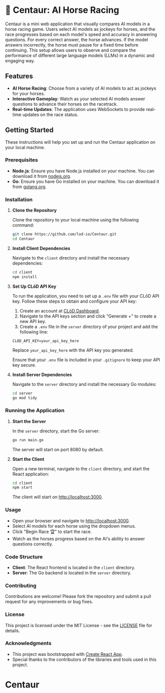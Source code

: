 # 🦄 Centaur: AI Horse Racing

Centaur is a mini web application that visually compares AI models in a horse racing game. Users select AI models as jockeys for horses, and the race progresses based on each model's speed and accuracy in answering questions. For every correct answer, the horse advances. If the model answers incorrectly, the horse must pause for a fixed time before continuing. This setup allows users to observe and compare the performance of different large language models (LLMs) in a dynamic and engaging way.

## Features

- **AI Horse Racing**: Choose from a variety of AI models to act as jockeys for your horses.
- **Interactive Gameplay**: Watch as your selected AI models answer questions to advance their horses on the racetrack.
- **Real-time Updates**: The application uses WebSockets to provide real-time updates on the race status.

## Getting Started

These instructions will help you set up and run the Centaur application on your local machine.

### Prerequisites

- **Node.js**: Ensure you have Node.js installed on your machine. You can download it from [nodejs.org](https://nodejs.org/).
- **Go**: Ensure you have Go installed on your machine. You can download it from [golang.org](https://golang.org/).

### Installation

1. **Clone the Repository**

   Clone the repository to your local machine using the following command:

   ```bash
   git clone https://github.com/lod-io/Centaur.git
   cd Centaur
   ```

2. **Install Client Dependencies**

   Navigate to the `client` directory and install the necessary dependencies:

   ```bash
   cd client
   npm install
   ```

3. **Set Up CLōD API Key**

   To run the application, you need to set up a `.env` file with your CLōD API key. Follow these steps to obtain and configure your API key:

   1. Create an account at [CLōD Dashboard](https://dashboard.clod.io/).
   2. Navigate to the API keys section and click "Generate +" to create a new API key.
   3. Create a `.env` file in the `server` directory of your project and add the following line:

   ```
   CLOD_API_KEY=your_api_key_here
   ```

   Replace `your_api_key_here` with the API key you generated.

   Ensure that your `.env` file is included in your `.gitignore` to keep your API key secure.

4. **Install Server Dependencies**

   Navigate to the `server` directory and install the necessary Go modules:

   ```bash
   cd server
   go mod tidy
   ```

### Running the Application

1. **Start the Server**

   In the `server` directory, start the Go server:

   ```bash
   go run main.go
   ```

   The server will start on port 8080 by default.

2. **Start the Client**

   Open a new terminal, navigate to the `client` directory, and start the React application:

   ```bash
   cd client
   npm start
   ```

   The client will start on [http://localhost:3000](http://localhost:3000).

### Usage

- Open your browser and navigate to [http://localhost:3000](http://localhost:3000).
- Select AI models for each horse using the dropdown menus.
- Click "Begin Race 🏆" to start the race.
- Watch as the horses progress based on the AI's ability to answer questions correctly.

### Code Structure

- **Client**: The React frontend is located in the `client` directory.
- **Server**: The Go backend is located in the `server` directory.

### Contributing

Contributions are welcome! Please fork the repository and submit a pull request for any improvements or bug fixes.

### License

This project is licensed under the MIT License - see the [LICENSE](LICENSE) file for details.

### Acknowledgments

- This project was bootstrapped with [Create React App](https://github.com/facebook/create-react-app).
- Special thanks to the contributors of the libraries and tools used in this project.
# Centaur
